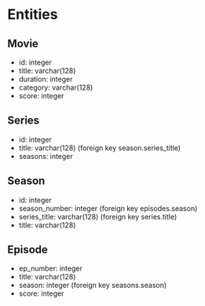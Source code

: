 # Entities

## Movie

- id: integer
- title: varchar(128)
- duration: integer
- category: varchar(128)
- score: integer

## Series

- id: integer
- title: varchar(128) (foreign key season.series_title)
- seasons: integer

## Season

- id: integer
- season_number: integer (foreign key episodes.season)
- series_title: varchar(128) (foreign key series.title)
- title: varchar(128)

## Episode

- ep_number: integer
- title: varchar(128)
- season: integer (foreign key seasons.season)
- score: integer
